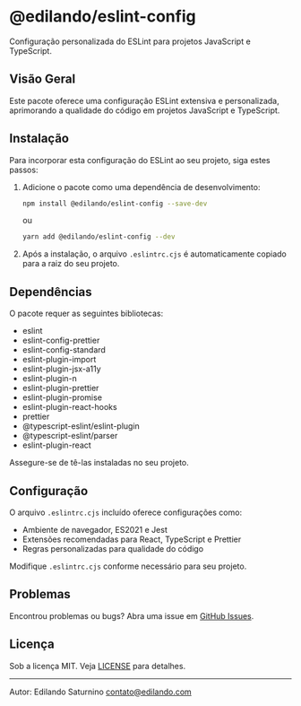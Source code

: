 
# @edilando/eslint-config

Configuração personalizada do ESLint para projetos JavaScript e TypeScript.

## Visão Geral
Este pacote oferece uma configuração ESLint extensiva e personalizada, aprimorando a qualidade do código em projetos JavaScript e TypeScript.

## Instalação
Para incorporar esta configuração do ESLint ao seu projeto, siga estes passos:

1. Adicione o pacote como uma dependência de desenvolvimento:
   ```bash
   npm install @edilando/eslint-config --save-dev
   ```
   ou
   ```bash
   yarn add @edilando/eslint-config --dev
   ```

2. Após a instalação, o arquivo `.eslintrc.cjs` é automaticamente copiado para a raiz do seu projeto.

## Dependências
O pacote requer as seguintes bibliotecas:
- eslint
- eslint-config-prettier
- eslint-config-standard
- eslint-plugin-import
- eslint-plugin-jsx-a11y
- eslint-plugin-n
- eslint-plugin-prettier
- eslint-plugin-promise
- eslint-plugin-react-hooks
- prettier
- @typescript-eslint/eslint-plugin
- @typescript-eslint/parser
- eslint-plugin-react

Assegure-se de tê-las instaladas no seu projeto.

## Configuração
O arquivo `.eslintrc.cjs` incluído oferece configurações como:
- Ambiente de navegador, ES2021 e Jest
- Extensões recomendadas para React, TypeScript e Prettier
- Regras personalizadas para qualidade do código

Modifique `.eslintrc.cjs` conforme necessário para seu projeto.

## Problemas
Encontrou problemas ou bugs? Abra uma issue em [GitHub Issues](https://github.com/edilandosaturnino/eslint-config-edilandosaturnino/issues).

## Licença
Sob a licença MIT. Veja [LICENSE](LICENSE) para detalhes.

---

Autor: Edilando Saturnino <contato@edilando.com>